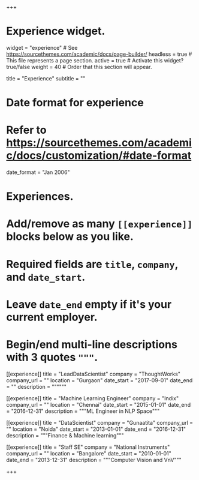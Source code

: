 +++
# Experience widget.
widget = "experience"  # See https://sourcethemes.com/academic/docs/page-builder/
headless = true  # This file represents a page section.
active = true  # Activate this widget? true/false
weight = 40  # Order that this section will appear.

title = "Experience"
subtitle = ""

# Date format for experience
#   Refer to https://sourcethemes.com/academic/docs/customization/#date-format
date_format = "Jan 2006"

# Experiences.
#   Add/remove as many `[[experience]]` blocks below as you like.
#   Required fields are `title`, `company`, and `date_start`.
#   Leave `date_end` empty if it's your current employer.
#   Begin/end multi-line descriptions with 3 quotes `"""`.
[[experience]]
  title = "LeadDataScientist"
  company = "ThoughtWorks"
  company_url = ""
  location = "Gurgaon"
  date_start = "2017-09-01"
  date_end = ""
  description = """"""

[[experience]]
  title = "Machine Learning Engineer"
  company = "Indix"
  company_url = ""
  location = "Chennai"
  date_start = "2015-01-01"
  date_end = "2016-12-31"
  description = """ML Engineer in NLP Space"""

[[experience]]
  title = "DataScientist"
  company = "Gunaatita"
  company_url = ""
  location = "Noida"
  date_start = "2013-01-01"
  date_end = "2016-12-31"
  description = """Finance & Machine learning"""

[[experience]]
  title = "Staff SE"
  company = "National Instruments"
  company_url = ""
  location = "Bangalore"
  date_start = "2010-01-01"
  date_end = "2013-12-31"
  description = """Computer Vision and VnV"""

+++
